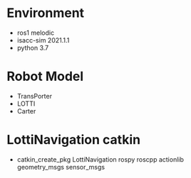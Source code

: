 # Environment
- ros1 melodic
- isacc-sim 2021.1.1
- python 3.7
# Robot Model
- TransPorter
- LOTTI
- Carter
# LottiNavigation catkin
- catkin_create_pkg LottiNavigation rospy roscpp actionlib geometry_msgs sensor_msgs
